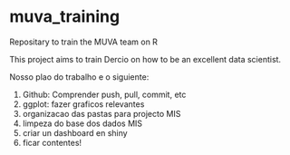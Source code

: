 # muva_training
Repositary to train the MUVA team on R

This project aims to train Dercio on how to be an excellent data scientist.

Nosso plao do trabalho e o siguiente:

1) Github: Comprender push, pull, commit, etc
2) ggplot: fazer graficos relevantes
3) organizacao das pastas para projecto MIS
4) limpeza do base dos dados MIS
5) criar un dashboard en shiny 
6) ficar contentes!

 


